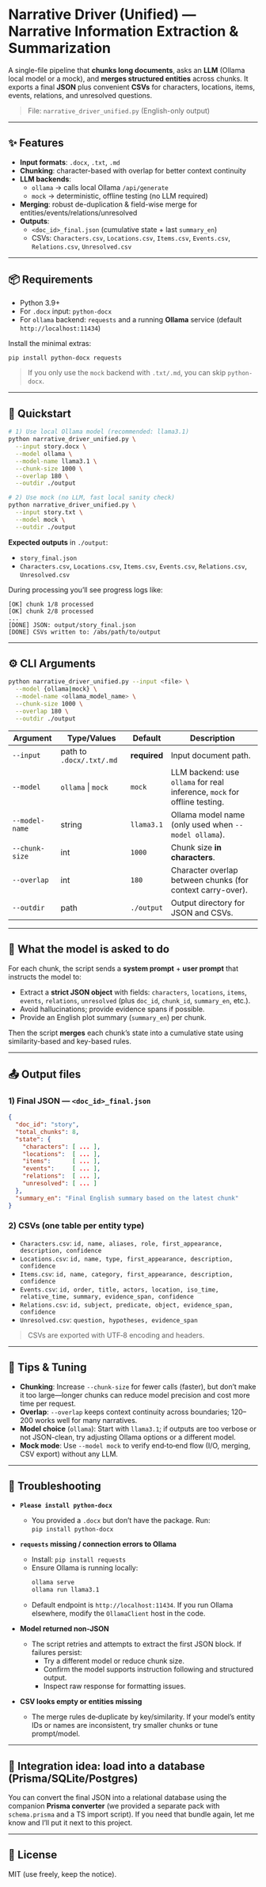 # Narrative Driver (Unified) — Narrative Information Extraction & Summarization

A single-file pipeline that **chunks long documents**, asks an **LLM** (Ollama local model or a mock), and **merges structured entities** across chunks. It exports a final **JSON** plus convenient **CSVs** for characters, locations, items, events, relations, and unresolved questions.

> File: `narrative_driver_unified.py` (English-only output)

---

## ✨ Features

- **Input formats**: `.docx`, `.txt`, `.md`
- **Chunking**: character-based with overlap for better context continuity
- **LLM backends**: 
  - `ollama` → calls local Ollama `/api/generate`
  - `mock` → deterministic, offline testing (no LLM required)
- **Merging**: robust de-duplication & field-wise merge for entities/events/relations/unresolved
- **Outputs**:
  - `<doc_id>_final.json` (cumulative state + last `summary_en`)
  - CSVs: `Characters.csv`, `Locations.csv`, `Items.csv`, `Events.csv`, `Relations.csv`, `Unresolved.csv`

---

## 📦 Requirements

- Python 3.9+
- For `.docx` input: `python-docx`
- For `ollama` backend: `requests` and a running **Ollama** service (default `http://localhost:11434`)

Install the minimal extras:
```bash
pip install python-docx requests
```

> If you only use the `mock` backend with `.txt/.md`, you can skip `python-docx`.

---

## 🚀 Quickstart

```bash
# 1) Use local Ollama model (recommended: llama3.1)
python narrative_driver_unified.py \
  --input story.docx \
  --model ollama \
  --model-name llama3.1 \
  --chunk-size 1000 \
  --overlap 180 \
  --outdir ./output

# 2) Use mock (no LLM, fast local sanity check)
python narrative_driver_unified.py \
  --input story.txt \
  --model mock \
  --outdir ./output
```

**Expected outputs** in `./output`:
- `story_final.json`  
- `Characters.csv`, `Locations.csv`, `Items.csv`, `Events.csv`, `Relations.csv`, `Unresolved.csv`

During processing you’ll see progress logs like:
```
[OK] chunk 1/8 processed
[OK] chunk 2/8 processed
...
[DONE] JSON: output/story_final.json
[DONE] CSVs written to: /abs/path/to/output
```

---

## ⚙️ CLI Arguments

```bash
python narrative_driver_unified.py --input <file> \
  --model {ollama|mock} \
  --model-name <ollama_model_name> \
  --chunk-size 1000 \
  --overlap 180 \
  --outdir ./output
```

| Argument        | Type/Values            | Default      | Description |
|-----------------|------------------------|--------------|-------------|
| `--input`       | path to `.docx/.txt/.md` | **required** | Input document path. |
| `--model`       | `ollama` \| `mock`     | `mock`       | LLM backend: use `ollama` for real inference, `mock` for offline testing. |
| `--model-name`  | string                 | `llama3.1`   | Ollama model name (only used when `--model ollama`). |
| `--chunk-size`  | int                    | `1000`       | Chunk size **in characters**. |
| `--overlap`     | int                    | `180`        | Character overlap between chunks (for context carry-over). |
| `--outdir`      | path                   | `./output`   | Output directory for JSON and CSVs. |

---

## 🧠 What the model is asked to do

For each chunk, the script sends a **system prompt** + **user prompt** that instructs the model to:
- Extract a **strict JSON object** with fields: `characters`, `locations`, `items`, `events`, `relations`, `unresolved` (plus `doc_id`, `chunk_id`, `summary_en`, etc.).  
- Avoid hallucinations; provide evidence spans if possible.  
- Provide an English plot summary (`summary_en`) per chunk.  

Then the script **merges** each chunk’s state into a cumulative state using similarity-based and key-based rules.

---

## 📤 Output files

### 1) Final JSON — `<doc_id>_final.json`
```json
{
  "doc_id": "story",
  "total_chunks": 8,
  "state": {
    "characters": [ ... ],
    "locations":  [ ... ],
    "items":      [ ... ],
    "events":     [ ... ],
    "relations":  [ ... ],
    "unresolved": [ ... ]
  },
  "summary_en": "Final English summary based on the latest chunk"
}
```

### 2) CSVs (one table per entity type)
- `Characters.csv`: `id, name, aliases, role, first_appearance, description, confidence`
- `Locations.csv`:  `id, name, type, first_appearance, description, confidence`
- `Items.csv`:      `id, name, category, first_appearance, description, confidence`
- `Events.csv`:     `id, order, title, actors, location, iso_time, relative_time, summary, evidence_span, confidence`
- `Relations.csv`:  `id, subject, predicate, object, evidence_span, confidence`
- `Unresolved.csv`: `question, hypotheses, evidence_span`

> CSVs are exported with UTF‑8 encoding and headers.

---

## 🔧 Tips & Tuning

- **Chunking**: Increase `--chunk-size` for fewer calls (faster), but don’t make it too large—longer chunks can reduce model precision and cost more time per request.  
- **Overlap**: `--overlap` keeps context continuity across boundaries; 120–200 works well for many narratives.  
- **Model choice** (`ollama`): Start with `llama3.1`; if outputs are too verbose or not JSON-clean, try adjusting Ollama options or a different model.  
- **Mock mode**: Use `--model mock` to verify end‑to‑end flow (I/O, merging, CSV export) without any LLM.

---

## 🐞 Troubleshooting

- **`Please install python-docx`**  
  - You provided a `.docx` but don’t have the package. Run:  
    `pip install python-docx`

- **`requests` missing / connection errors to Ollama**  
  - Install: `pip install requests`  
  - Ensure Ollama is running locally:  
    ```bash
    ollama serve
    ollama run llama3.1
    ```
  - Default endpoint is `http://localhost:11434`. If you run Ollama elsewhere, modify the `OllamaClient` host in the code.

- **Model returned non‑JSON**  
  - The script retries and attempts to extract the first JSON block. If failures persist:  
    - Try a different model or reduce chunk size.  
    - Confirm the model supports instruction following and structured output.  
    - Inspect raw response for formatting issues.

- **CSV looks empty or entities missing**  
  - The merge rules de‑duplicate by key/similarity. If your model’s entity IDs or names are inconsistent, try smaller chunks or tune prompt/model.

---

## 🧩 Integration idea: load into a database (Prisma/SQLite/Postgres)

You can convert the final JSON into a relational database using the companion **Prisma converter** (we provided a separate pack with `schema.prisma` and a TS import script). If you need that bundle again, let me know and I’ll put it next to this project.

---

## 📄 License

MIT (use freely, keep the notice).
